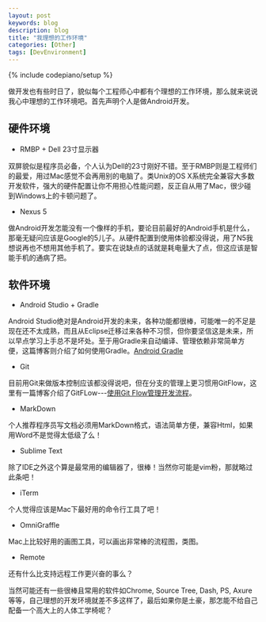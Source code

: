 ```yaml
---
layout: post
keywords: blog
description: blog
title: "我理想的工作环境"
categories: [Other]
tags: [DevEnvironment]
---
```

{% include codepiano/setup %}

做开发也有些时日了，貌似每个工程师心中都有个理想的工作环境，那么就来说说我心中理想的工作环境吧。首先声明个人是做Android开发。

## 硬件环境

* RMBP + Dell 23寸显示器

双屏貌似是程序员必备，个人认为Dell的23寸刚好不错。至于RMBP则是工程师们的最爱，用过Mac感觉不会再用别的电脑了。类Unix的OS X系统完全兼容大多数开发软件，强大的硬件配置让你不用担心性能问题，反正自从用了Mac，很少碰到Windows上的卡顿问题了。

* Nexus 5

做Android开发怎能没有一个像样的手机，要论目前最好的Android手机是什么，那毫无疑问应该是Google的5儿子。从硬件配置到使用体验都没得说，用了N5我想说再也不想用其他手机了。要实在说缺点的话就是耗电量大了点，但这应该是智能手机的通病了把。

## 软件环境

* Android Studio + Gradle

Android Studio绝对是Android开发的未来，各种功能都很棒，可能唯一的不足是现在还不太成熟，而且从Eclipse迁移过来各种不习惯，但你要坚信这是未来，所以早点学习上手总不是坏处。至于用Gradle来自动编译、管理依赖非常简单方便，这篇博客则介绍了如何使用Gradle。[Android Gradle](http://stormzhang.com/android/2014/02/28/android-gradle/)

* Git

目前用Git来做版本控制应该都没得说吧，但在分支的管理上更习惯用GitFlow，这里有一篇博客介绍了GitFLow---[使用Git Flow管理开发流程](http://stormzhang.com/git/2014/01/29/git-flow/)。

* MarkDown

个人推荐程序员写文档必须用MarkDown格式，语法简单方便，兼容Html，如果用Word不是觉得太低级了么！

* Sublime Text

除了IDE之外这个算是最常用的编辑器了，很棒！当然你可能是vim粉，那就略过此条吧！

* iTerm

个人觉得应该是Mac下最好用的命令行工具了吧！

* OmniGraffle

Mac上比较好用的画图工具，可以画出非常棒的流程图，类图。

* Remote

还有什么比支持远程工作更兴奋的事么？

当然可能还有一些很棒且常用的软件如Chrome, Source Tree, Dash, PS, Axure等等，自己理想的开发环境就差不多这样了，最后如果你是土豪，那怎能不给自己配备一个高大上的人体工学椅呢？

